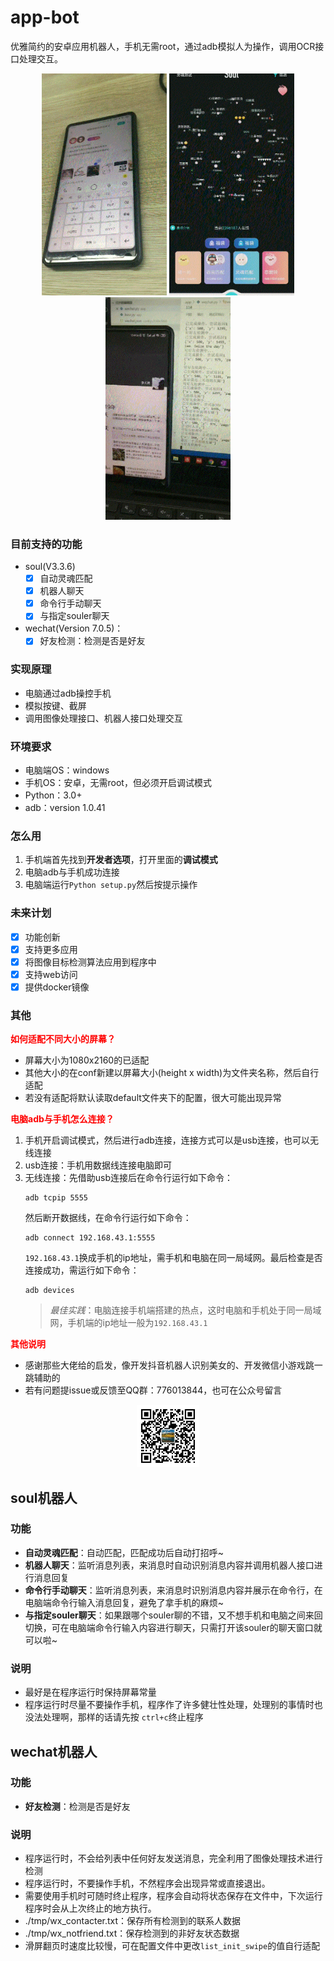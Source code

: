 # app-bot
优雅简约的安卓应用机器人，手机无需root，通过adb模拟人为操作，调用OCR接口处理交互。  
<div align=center>
<img src=./tmp/thumb/1.gif width=200 height=auto>
<img src=./tmp/thumb/2.gif width=200 height=auto>
<img src=./tmp/thumb/3.gif width=200 height=auto>
</div>

### 目前支持的功能 
- soul(V3.3.6) 
  * [x] 自动灵魂匹配
  * [x] 机器人聊天
  * [x] 命令行手动聊天
  * [x] 与指定souler聊天

- wechat(Version 7.0.5)：
  * [x] 好友检测：检测是否是好友

### 实现原理
- 电脑通过adb操控手机
- 模拟按键、截屏
- 调用图像处理接口、机器人接口处理交互

### 环境要求
* 电脑端OS：windows
* 手机OS：安卓，无需root，但必须开启调试模式
* Python：3.0+
* adb：version 1.0.41

### 怎么用
1. 手机端首先找到**开发者选项**，打开里面的**调试模式**
2. 电脑adb与手机成功连接
3. 电脑端运行`Python setup.py`然后按提示操作

### 未来计划
* [x] 功能创新
* [x] 支持更多应用
* [x] 将图像目标检测算法应用到程序中
* [x] 支持web访问
* [x] 提供docker镜像 
  
### 其他
<font color=red>**如何适配不同大小的屏幕？**</font>
- 屏幕大小为1080x2160的已适配
- 其他大小的在conf新建以屏幕大小(height x width)为文件夹名称，然后自行适配
- 若没有适配将默认读取default文件夹下的配置，很大可能出现异常

<font color=red>**电脑adb与手机怎么连接？**</font>
1. 手机开启调试模式，然后进行adb连接，连接方式可以是usb连接，也可以无线连接
2. usb连接：手机用数据线连接电脑即可
3. 无线连接：先借助usb连接后在命令行运行如下命令：
   ```
   adb tcpip 5555
   ```
   然后断开数据线，在命令行运行如下命令：
   ```
   adb connect 192.168.43.1:5555
   ```
   `192.168.43.1`换成手机的ip地址，需手机和电脑在同一局域网。最后检查是否连接成功，需运行如下命令：
   ```
   adb devices
   ```
    >*最佳实践*：电脑连接手机端搭建的热点，这时电脑和手机处于同一局域网，手机端的ip地址一般为`192.168.43.1`

<font color=red>**其他说明**</font>
- 感谢那些大佬给的启发，像开发抖音机器人识别美女的、开发微信小游戏跳一跳辅助的
- 若有问题提issue或反馈至QQ群：776013844，也可在公众号留言
<div align=center>
    <img src=./tmp/thumb/qrcode_for_gh_7f8f9063d9f9_258.jpg width=100 height=auto>
</div>

## soul机器人
### 功能
- **自动灵魂匹配**：自动匹配，匹配成功后自动打招呼~
- **机器人聊天**：监听消息列表，来消息时自动识别消息内容并调用机器人接口进行消息回复
- **命令行手动聊天**：监听消息列表，来消息时识别消息内容并展示在命令行，在电脑端命令行输入消息回复，避免了拿手机的麻烦~
- **与指定souler聊天**：如果跟哪个souler聊的不错，又不想手机和电脑之间来回切换，可在电脑端命令行输入内容进行聊天，只需打开该souler的聊天窗口就可以啦~
### 说明
- 最好是在程序运行时保持屏幕常量
- 程序运行时尽量不要操作手机，程序作了许多健壮性处理，处理别的事情时也没法处理啊，那样的话请先按 `ctrl+c`终止程序

## wechat机器人

### 功能

- **好友检测**：检测是否是好友

### 说明
- 程序运行时，不会给列表中任何好友发送消息，完全利用了图像处理技术进行检测
- 程序运行时，不要操作手机，不然程序会出现异常或直接退出。
- 需要使用手机时可随时终止程序，程序会自动将状态保存在文件中，下次运行程序时会从上次终止的地方执行。
- ./tmp/wx_contacter.txt：保存所有检测到的联系人数据
- ./tmp/wx_notfriend.txt：保存检测到的非好友状态数据
- 滑屏翻页时速度比较慢，可在配置文件中更改`list_init_swipe`的值自行适配




